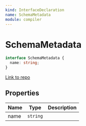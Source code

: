 ```yaml
---
kind: InterfaceDeclaration
name: SchemaMetadata
module: compiler
---
```


# SchemaMetadata

```ts
interface SchemaMetadata {
  name: string;
}
```

[Link to repo](https://github.com/timdeschryver/angular/blob/master/packages/compiler/src/core.ts#L156-L158)

## Properties

| Name | Type     | Description |
| ---- | -------- | ----------- |
| name | `string` |             |
